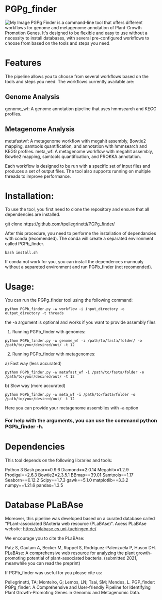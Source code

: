 # PGPg_finder
![My Image](.README/logo.png)
PGPg Finder is a command-line tool that offers different workflows for genome and metagenome annotation of Plant-Growth Promotion Genes. It's designed to be flexible and easy to use without a necessity to install databases, with several pre-configured workflows to choose from based on the tools and steps you need.


# Features
The pipeline allows you to choose from several workflows based on the tools and steps you need. The workflows currently available are:

## Genome Analysis
genome_wf: A genome annotation pipeline that uses hmmsearch and KEGG profiles.

## Metagenome Analysis
metafastwf: A metagenome workflow with megahit assembly, Bowtie2 mapping, samtools quantification, and annotation with hmmsearch and KEGG profiles.
meta_wf: A metagenome workflow with megahit assembly, Bowtie2 mapping, samtools quantification, and PROKKA annotation.


Each workflow is designed to be run with a specific set of input files and produces a set of output files. The tool also supports running on multiple threads to improve performance.


# Installation:

To use the tool, you first need to clone the repository and ensure that all dependencies are installed.

git clone https://github.com/tpellegrinetti/PGPg_finder/

After this procedure, you need to performe the installation of dependancies with conda (recomended).
The conda will create a separated environment called PGPb_finder.

`bash install.sh`

If conda not work for you, you can install the dependences mannualy without a separeted environment and run PGPb_finder (not recomended).

# Usage:

You can run the PGPg_finder tool using the following command:

`python PGPb_finder.py -w workflow -i input_directory -o output_directory -t threads`

the -a argument is optional and works if you want to provide assembly files


1) Running PGPb_finder with genomes:

`python PGPb_finder.py -w genome_wf -i /path/to/fasta/folder/ -o /path/to/your/desired/out/ -t 12`


2) Running PGPb_finder with metagenomes:
 
a) Fast way (less accurated)

`python PGPb_finder.py -w metafast_wf -i /path/to/fasta/folder -o /path/to/your/desired/out/ -t 12`

b) Slow way (more accurated) 

`python PGPb_finder.py -w meta_wf -i /path/to/fasta/folder -o /path/to/your/desired/out/ -t 12`

Here you can provide your metagenome assemblies with -a option

### For help with the arguments, you can use the command python PGPb_finder -h. ###

# Dependencies
This tool depends on the following libraries and tools:

Python 3
Bash
pear==0.9.6
Diamond==2.0.14
Megahit==1.2.9
Prodigal==2.6.3
Bowtie2=2.3.5.1
BBmap==39.01
Samtools==1.17
Seaborn==0.12.2
Scipy==1.7.3
gawk==5.1.0
matplotlib==3.3.2
numpy==1.21.6
pandas=1.3.5

# Database PLaBAse
Moreover, this pipeline was developed based on a curated database called "PLant-associated BActeria web resource (PLaBAse)".
Acess PLaBAse website: https://plabase.cs.uni-tuebingen.de/

We encourage you to cite the PLaBAse:

Patz S, Gautam A, Becker M, Ruppel S, Rodríguez-Palenzuela P, Huson DH. PLaBAse: A comprehensive web resource for analyzing the plant growth-promoting potential of plant-associated bacteria. (submitted 2021, meanwhile you can read the preprint)

If PGPb_finder was useful for you please cite us:

Pellegrinetti, TA; Monteiro, G; Lemos, LN; Tsai, SM; Mendes, L. PGP_finder: PGPg_finder: A Comprehensive and User-friendly Pipeline for Identifying Plant Growth-Promoting Genes in Genomic and Metagenomic Data. 
